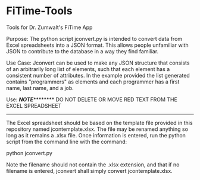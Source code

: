 # FiTime-Tools
Tools for Dr. Zumwalt's FiTime App

Purpose:
The python script jconvert.py is intended to convert data from Excel spreadsheets into a JSON format. This allows people unfamiliar with JSON
to contribute to the database in a way they find familiar.

Use Case:
Jconvert can be used to make any JSON structure that consists of an arbitrarily long list of elements, such that each element has a consistent 
number of attributes. In the example provided the list generated contains "programmers" as elements and each programmer has a first name, last name,
and a job.

Use:
***********************NOTE*******************************
DO NOT DELETE OR MOVE RED TEXT FROM THE EXCEL SPREADSHEET
**********************************************************
The Excel spreadsheet should be based on the template file provided in this repository named jcontemplate.xlsx. The file may be renamed anything
so long as it remains a .xlsx file. Once information is entered, run the python script from the command line with the command:

python jconvert.py <filename>

Note the filename should not contain the .xlsx extension, and that if no filename is entered, jconvert shall simply convert jcontemplate.xlsx.
